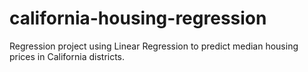 # california-housing-regression
Regression project using Linear Regression to predict median housing prices in California districts.

